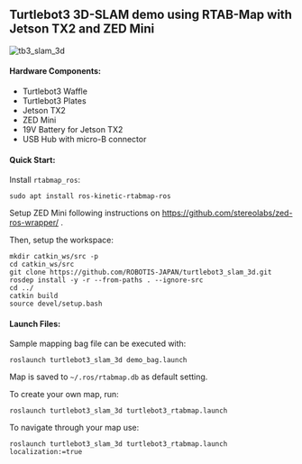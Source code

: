 ## Turtlebot3 3D-SLAM demo using RTAB-Map with Jetson TX2 and ZED Mini

![tb3_slam_3d](https://user-images.githubusercontent.com/20625381/43825668-4e781b04-9b30-11e8-828e-3c572ff79b26.jpg)

#### Hardware Components:
- Turtlebot3 Waffle
- Turtlebot3 Plates
- Jetson TX2
- ZED Mini
- 19V Battery for Jetson TX2
- USB Hub with micro-B connector

#### Quick Start:

Install `rtabmap_ros`:
```
sudo apt install ros-kinetic-rtabmap-ros
```

Setup ZED Mini following instructions on https://github.com/stereolabs/zed-ros-wrapper/ .

Then, setup the workspace:
```
mkdir catkin_ws/src -p
cd catkin_ws/src
git clone https://github.com/ROBOTIS-JAPAN/turtlebot3_slam_3d.git
rosdep install -y -r --from-paths . --ignore-src
cd ../
catkin build
source devel/setup.bash
```

#### Launch Files:

Sample mapping bag file can be executed with:
```
roslaunch turtlebot3_slam_3d demo_bag.launch
```

Map is saved to `~/.ros/rtabmap.db` as default setting.

To create your own map, run:
```
roslaunch turtlebot3_slam_3d turtlebot3_rtabmap.launch
```

To navigate through your map use:
```
roslaunch turtlebot3_slam_3d turtlebot3_rtabmap.launch localization:=true
```